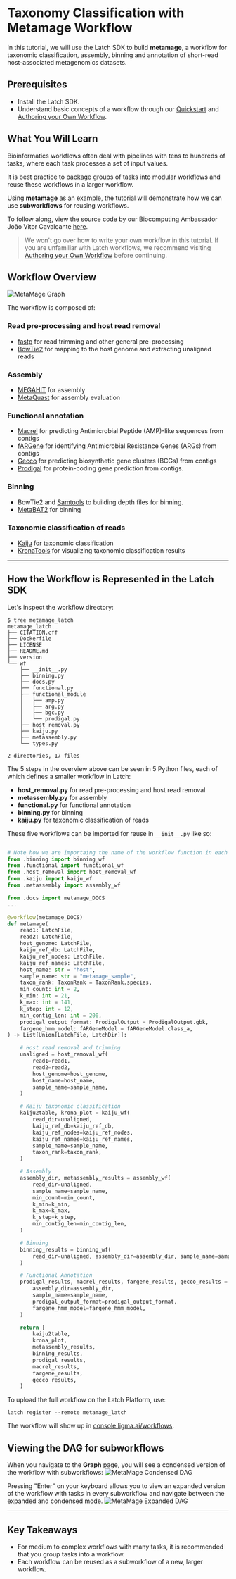 # Taxonomy Classification with Metamage Workflow

In this tutorial, we will use the Latch SDK to build **metamage**, a workflow for taxonomic classification, assembly, binning and annotation of short-read host-associated metagenomics datasets.

## Prerequisites

- Install the Latch SDK.
- Understand basic concepts of a workflow through our [Quickstart](../getting_started/quick_start.md) and [Authoring your Own Workflow](../getting_started/authoring_your_workflow.md).

## What You Will Learn

Bioinformatics workflows often deal with pipelines with tens to hundreds of tasks, where each task processes a set of input values.

It is best practice to package groups of tasks into modular workflows and reuse these workflows in a larger workflow.

Using **metamage** as an example, the tutorial will demonstrate how we can use **subworkflows** for reusing workflows.

To follow along, view the source code by our Biocomputing Ambassador João Vitor Cavalcante [here](https://github.com/jvfe/metamage_latch).

> We won't go over how to write your own workflow in this tutorial. If you are unfamiliar with Latch workflows, we recommend visiting [Authoring your Own Workflow](../getting_started/authoring_your_workflow.md) before continuing.

## Workflow Overview

![MetaMage Graph](https://i.imgur.com/Fo464EY.png)

The workflow is composed of:

### Read pre-processing and host read removal

- [fastp](https://github.com/OpenGene/fastp) for read trimming and other general pre-processing
- [BowTie2](https://github.com/BenLangmead/bowtie2) for mapping to the host genome and extracting unaligned reads

### Assembly

- [MEGAHIT](https://github.com/voutcn/megahit) for assembly
- [MetaQuast](https://github.com/ablab/quast) for assembly evaluation

### Functional annotation

- [Macrel](https://github.com/BigDataBiology/macrel) for predicting Antimicrobial Peptide
  (AMP)-like sequences from contigs
- [fARGene](https://github.com/fannyhb/fargene) for identifying Antimicrobial Resistance Genes
  (ARGs) from contigs
- [Gecco](https://github.com/zellerlab/GECCO) for predicting biosynthetic gene clusters
  (BCGs) from contigs
- [Prodigal](https://github.com/hyattpd/Prodigal) for protein-coding
  gene prediction from contigs.

### Binning

- BowTie2 and [Samtools](https://github.com/samtools/samtools) to
  building depth files for binning.
- [MetaBAT2](https://bitbucket.org/berkeleylab/metabat/src/master/) for
  binning

### Taxonomic classification of reads

- [Kaiju](https://github.com/bioinformatics-centre/kaiju) for
  taxonomic classification
- [KronaTools](https://github.com/marbl/Krona/wiki/KronaTools) for
  visualizing taxonomic classification results

---

## How the Workflow is Represented in the Latch SDK

Let's inspect the workflow directory:

```console
$ tree metamage_latch
metamage_latch
├── CITATION.cff
├── Dockerfile
├── LICENSE
├── README.md
├── version
└── wf
    ├── __init__.py
    ├── binning.py
    ├── docs.py
    ├── functional.py
    ├── functional_module
    │   ├── amp.py
    │   ├── arg.py
    │   ├── bgc.py
    │   └── prodigal.py
    ├── host_removal.py
    ├── kaiju.py
    ├── metassembly.py
    └── types.py

2 directories, 17 files
```

The 5 steps in the overview above can be seen in 5 Python files, each of which defines a smaller workflow in Latch:

- **host_removal.py** for read pre-processing and host read removal
- **metassembly.py** for assembly
- **functional.py** for functional annotation
- **binning.py** for binning
- **kaiju.py** for taxonomic classification of reads

These five workflows can be imported for reuse in `__init__.py` like so:

```python

# Note how we are importaing the name of the workflow function in each Python file
from .binning import binning_wf
from .functional import functional_wf
from .host_removal import host_removal_wf
from .kaiju import kaiju_wf
from .metassembly import assembly_wf

from .docs import metamage_DOCS
...

@workflow(metamage_DOCS)
def metamage(
    read1: LatchFile,
    read2: LatchFile,
    host_genome: LatchFile,
    kaiju_ref_db: LatchFile,
    kaiju_ref_nodes: LatchFile,
    kaiju_ref_names: LatchFile,
    host_name: str = "host",
    sample_name: str = "metamage_sample",
    taxon_rank: TaxonRank = TaxonRank.species,
    min_count: int = 2,
    k_min: int = 21,
    k_max: int = 141,
    k_step: int = 12,
    min_contig_len: int = 200,
    prodigal_output_format: ProdigalOutput = ProdigalOutput.gbk,
    fargene_hmm_model: fARGeneModel = fARGeneModel.class_a,
) -> List[Union[LatchFile, LatchDir]]:

    # Host read removal and trimming
    unaligned = host_removal_wf(
        read1=read1,
        read2=read2,
        host_genome=host_genome,
        host_name=host_name,
        sample_name=sample_name,
    )

    # Kaiju taxonomic classification
    kaiju2table, krona_plot = kaiju_wf(
        read_dir=unaligned,
        kaiju_ref_db=kaiju_ref_db,
        kaiju_ref_nodes=kaiju_ref_nodes,
        kaiju_ref_names=kaiju_ref_names,
        sample_name=sample_name,
        taxon_rank=taxon_rank,
    )

    # Assembly
    assembly_dir, metassembly_results = assembly_wf(
        read_dir=unaligned,
        sample_name=sample_name,
        min_count=min_count,
        k_min=k_min,
        k_max=k_max,
        k_step=k_step,
        min_contig_len=min_contig_len,
    )

    # Binning
    binning_results = binning_wf(
        read_dir=unaligned, assembly_dir=assembly_dir, sample_name=sample_name
    )

    # Functional Annotation
    prodigal_results, macrel_results, fargene_results, gecco_results = functional_wf(
        assembly_dir=assembly_dir,
        sample_name=sample_name,
        prodigal_output_format=prodigal_output_format,
        fargene_hmm_model=fargene_hmm_model,
    )

    return [
        kaiju2table,
        krona_plot,
        metassembly_results,
        binning_results,
        prodigal_results,
        macrel_results,
        fargene_results,
        gecco_results,
    ]
```

To upload the full workflow on the Latch Platform, use:

```console
latch register --remote metamage_latch
```

The workflow will show up in [console.ligma.ai/workflows](https://console.ligma.ai/workflows).

## Viewing the DAG for subworkflows

When you navigate to the **Graph** page, you will see a condensed version of the workflow with subworkflows:
![MetaMage Condensed DAG](../assets/metamage-dag.png)

Pressing "Enter" on your keyboard allows you to view an expanded version of the workflow with tasks in every subworkflow and navigate between the expanded and condensed mode.
![MetaMage Expanded DAG](../assets/expanded-metamage-dag.png)

---

## Key Takeaways

- For medium to complex workflows with many tasks, it is recommended that you group tasks into a workflow.
- Each workflow can be reused as a subworkflow of a new, larger workflow.
